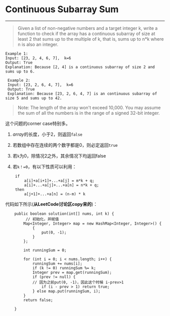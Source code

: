 # Continuous Subarray Sum
***
> Given a list of non-negative numbers and a target integer k, write a function to check if the array has a continuous subarray of size at least 2 that sums up to the multiple of k, that is, sums up to n*k where n is also an integer.

```
Example 1:
Input: [23, 2, 4, 6, 7],  k=6 
Output: True
Explanation: Because [2, 4] is a continuous subarray of size 2 and sums up to 6.
```

```
 Example 2:
 Input: [23, 2, 6, 4, 7],  k=6
 Output: True
 Explanation: Because [23, 2, 6, 4, 7] is an continuous subarray of size 5 and sums up to 42.
``` 
> Note:
> The length of the array won't exceed 10,000.
> You may assume the sum of all the numbers is in the range of a signed 32-bit integer.

这个问题的corner case特别多。

1. *array*的长度，小于2，则返回`false`
2. 若数组中存在连续的两个数字都是0，则必定返回`true`
3. 若`k`为0，除情况2之外，其余情况下均返回false
4. 若`k！=0`，有以下性质可以利用：

 		if
 			a[i]+a[i+1]+...+a[j] = m*k + q;
 			a[i]+...+a[j]+...+a[n] = n*k + q;
 		then 
 			a[j+1]+...+a[n] = (n-m) * k


代码如下所示(**从LeetCode讨论区copy来的**)：

```
	public boolean solution(int[] nums, int k) {
		 // 初始化，并赋值
        Map<Integer, Integer> map = new HashMap<Integer, Integer>() {
            {
                put(0, -1);
            }
        };
        
        int runningSum = 0;
        
        for (int i = 0; i < nums.length; i++) {
            runningSum += nums[i];
            if (k != 0) runningSum %= k;
            Integer prev = map.get(runningSum);
            if (prev != null) {
            // 因为之前put(0, -1)，因此这个时候 i-prev>1
                if (i - prev > 1) return true;
            } else map.put(runningSum, i);
        }
        return false;

    }
```